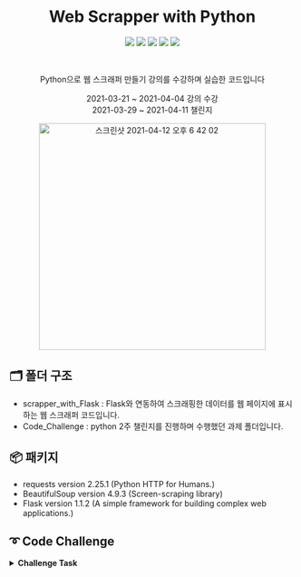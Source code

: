 <h1 align="center"> Web Scrapper with Python</h1>
<p align="center">
  <img src="https://img.shields.io/badge/HTML-E34F26?style=flat-square&logo=HTML5&logoColor=white"/></a>
  <img src="https://img.shields.io/badge/CSS-1572B6?style=flat-square&logo=CSS3&logoColor=white"/></a>
  <img src="https://img.shields.io/badge/Python3-3766AB?style=flat-square&logo=Python&logoColor=white"/></a>
  <img src="https://img.shields.io/badge/Flask-000000?style=flat-square&logo=Flask&logoColor=white"/></a>
  <img src="https://img.shields.io/badge/repl.it-667881?style=flat-square&logo=repl.it&logoColor=white"/></a>
</p>
<br/>
<p align="center">Python으로 웹 스크래퍼 만들기 강의를 수강하며 실습한 코드입니다</p>
<p align="center">2021-03-21 ~ 2021-04-04 강의 수강<br/>2021-03-29 ~ 2021-04-11 챌린지</p> 
<p align="center">
<img width="400" alt="스크린샷 2021-04-12 오후 6 42 02" src="https://user-images.githubusercontent.com/80886445/114555486-b594e080-9ca2-11eb-91da-8619cb90bcdd.png">
</p>

## 🗂 폴더 구조
* scrapper_with_Flask : Flask와 연동하여 스크래핑한 데이터를 웹 페이지에 표시하는 웹 스크래퍼 코드입니다.
* Code_Challenge : python 2주 챌린지를 진행하며 수행했던 과제 폴더입니다.


## 📦 패키지
* requests version 2.25.1 (Python HTTP for Humans.)
* BeautifulSoup version 4.9.3 (Screen-scraping library)
* Flask version 1.1.2 (A simple framework for building complex web applications.)


## ➰ Code Challenge
<details>
  <summary><strong>Challenge Task</strong></summary>
  <ul>
    <li>Day 1 : Quiz</li>
    <li>Day 2 Code Challenge</li>
    <img width="583" alt="스크린샷 2021-04-13 오전 11 25 53" src="https://user-images.githubusercontent.com/80886445/114557323-867f6e80-9ca4-11eb-9d70-0cdf27fa756f.png">
    <li>Day 3 Code Challenge</li> 
https://user-images.githubusercontent.com/80886445/114557377-913a0380-9ca4-11eb-8ade-94682c82750f.mov
    
    ![화면 기록 2021-04-13 오전 11 33 38 (1)](https://user-images.githubusercontent.com/80886445/114558578-ca26a800-9ca5-11eb-86f8-de4cfce14f6e.gif)

    <li>Day 4 Code Challenge</li>
    <li>Day 5 Code Challenge</li>
    <li>Day 6 Code Challenge</li>
    <li>Day 7 : 휴식</li>
    <li>Day 8 Code Challenge</li> 
    <li>Day 9, 10 Code Challenge</li>
    <li>Day 11, 12 Code Challenge</li>
    <li>Day 13, 14 졸업 과제</li> 
  </ul>
</details>
